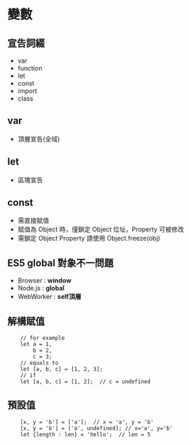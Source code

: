 # 變數

## 宣告詞綴
* var
* function
* let
* const
* import
* class

## var 
* 頂層宣告(全域)

## let 
* 區塊宣告


## const
* 需直接賦值
* 賦值為 Object 時，僅鎖定 Object 位址，Property 可被修改
* 需鎖定 Object Property 請使用 Object.freeze(obj)


## ES5 global 對象不一問題
* Browser : **window**
* Node.js : **global**
* WebWorker : **self頂層**  


## 解構賦值
        // for example
        let a = 1,
            b = 2,
            c = 3;  
        // equals to
        let [a, b, c] = [1, 2, 3];
        // if 
        let [a, b, c] = [1, 2];  // c = undefined

## 預設值
        [x, y = 'b'] = ['a'];  // x = 'a', y = 'b'
        [x, y = 'b'] = ['a', undefined]; // x='a', y='b'
        let {length : len} = 'hello';  // len = 5
        

